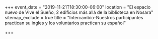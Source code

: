 +++
event_date = "2019-11-21T18:30:00-06:00"
location = "El espacio nuevo de Vive el Sueño, 2 edificios más allá de la biblioteca en Nosara"
sitemap_exclude = true
title = "Intercambio-Nuestros participantes practican su ingles y los voluntarios practican su español"

+++
